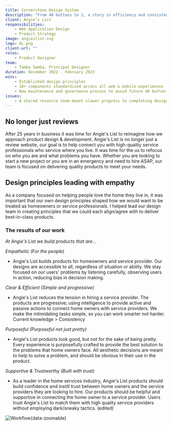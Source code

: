 ```yaml
---
title: Cornerstone Design System
description: "From 40 buttons to 1, a story in efficiency and consistency"
client: Angie's List 
responsibilities:
    - Web Application Design
    - Product Strategy
image: angieslist.svg
logo: AL.png
client-url: ""
roles: 
    - Product Designer
team: 
    - Tamba Samba, Principal Designer
duration: December 2022 - February 2023
wins: 
    - Established design principles
    - 10+ components standardized across all web & mobile experiences
    - New maintenance and governance process to avoid future 40 button scenarios
issues:
    - A shared resource team meant slower progress to completing design system goals
---
```


## No longer just reviews
After 25 years in business it was time for Angie's List to reimagine how we approach product design & development. Angie's List is no longer just a review website, our goal is to help connect you with high-quality service professionals who service where you live. It was time for the us to refocus on who you are and what problems you have. Whether you are looking to start a new project or you are in an emergency and need to hire ASAP, our team is focused on delivering quality products to meet your needs.

## Design principles leading with empathy
As a company focused on helping people love the home they live in, it was important that our own design principles shaped how we would want to be treated as homeowners or service professionals. I helped lead our design team in creating principles that we could each align/agree with to deliver best-in-class products.


<!-- Abstract into the image rather than a block of text -->
### The results of our work

*At Angie's List we build products that are...*

*Empathetic (For the people)*

- Angie's List builds products for homeowners and service provider. Our designs are accessible to all, regardless of situation or ability. We stay focused on our users' problems by listening carefully, observing users in action, reducing bias in decision making.

*Clear & Efficient (Simple and progressive)*

- Angie's List reduces the tension in hiring a service provider. The products are progressive; using intelligence to provide active and passive actions to connect home owners with service providers. We make the intimidating tasks simple, so you can work smarter not harder. Current knowledge > Consistency

*Purposeful (Purposeful not just pretty)*
- Angie's List products look good, but not for the sake of being pretty. Every experience is purposefully crafted to provide the best solution to the problems that home owners face. All aesthetic decisions are meant to help to solve a problem, and should be obvious in their use in the product.

*Supportive & Trustworthy (Built with trust)*
- As a leader in the home services industry, Angie's List products should build confidence and instill trust between home owners and the service providers they are looking to hire. Our products should be helpful and supportive in connecting the home owner to a service provider. Users trust Angie's List to match them with high quality service providers without employing dark/sneaky tactics. (edited)

![Workflow](/assets/projects/cornerstone/workflow.png){data-zoomable}